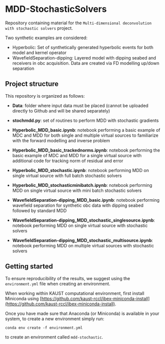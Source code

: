 # MDD-StochasticSolvers

Repository containing material for the `Multi-dimensional deconvolution with stochastic solvers` project.

Two synthetic examples are considered:

* Hyperbolic: Set of synthetically generated hyperbolic events for both model and kernel operator
* WavefieldSeparation-dipping: Layered model with dipping seabed and receivers in obc acquisition. Data are created via FD modelling up/down separation


## Project structure
This repository is organized as follows:

* **Data**: folder where input data must be placed (cannot be uploaded directly to Github and will be shared separately)

* **stochmdd.py**: set of routines to perform MDD with stochastic gradients

* **Hyperbolic_MDD_basic.ipynb**: notebook performing a basic example of MDC and MDD for both single and multiple virtual sources to familiarize with the forward modelling and inverse problem

* **Hyperbolic_MDD_basic_trackednorms.ipynb**: notebook performing the basic example of MDC and MDD for a single virtual source with additional code for tracking norm of residual and error

* **Hyperbolic_MDD_stochastic.ipynb**: notebook performing MDD on single virtual source with full batch stochastic solvers

* **Hyperbolic_MDD_stochasticminibatch.ipynb**: notebook performing MDD on single virtual source with mini batch stochastic solvers

* **WavefieldSeparation-dipping_MDD_basic.ipynb**: notebook performing wavefield separation for synthetic obc data with dipping seabed followed by standard MDD

* **WavefieldSeparation-dipping_MDD_stochastic_singlesource.ipynb**: notebook performing MDD on single virtual source with stochastic solvers

* **WavefieldSeparation-dipping_MDD_stochastic_multisource.ipynb**: notebook performing MDD on multiple virtual sources with stochastic solvers



## Getting started
To ensure reproducibility of the results, we suggest using the `environment.yml` file when creating an environment.

When working within KAUST computational environment, first install Miniconda using [https://github.com/kaust-rccl/ibex-miniconda-install](https://github.com/kaust-rccl/ibex-miniconda-install).

Once you have made sure that Anaconda (or Miniconda) is available in your system, to create a new environment simply run:

```
conda env create -f environment.yml
```

to create an environment called `mdd-stochastic`.
